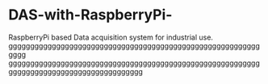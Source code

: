 # DAS-with-RaspberryPi-
RaspberryPi based Data acquisition system for industrial use.
gggggggggggggggggggggggggggggggggggggggggggggggggggggggggggggg
ggggggggggggggggggggggggggggggggggggggggggggggggggggggggggggggggggggggggggggggggggggggggg

